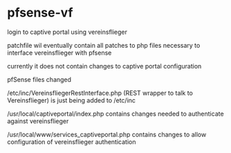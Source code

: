 # pfsense-vf
login to captive portal using vereinsflieger

patchfile wil eventually contain all patches to php files necessary to interface vereinsflieger with pfsense

currently it does not contain changes to captive portal configuration

pfSense files changed

/etc/inc/VereinsfliegerRestInterface.php
(REST wrapper to talk to Vereinsflieger) is just being added to /etc/inc

/usr/local/captiveportal/index.php
contains changes needed to authenticate against vereinsflieger

/usr/local/www/services_captiveportal.php
contains changes to allow configuration of vereinsflieger authentication
